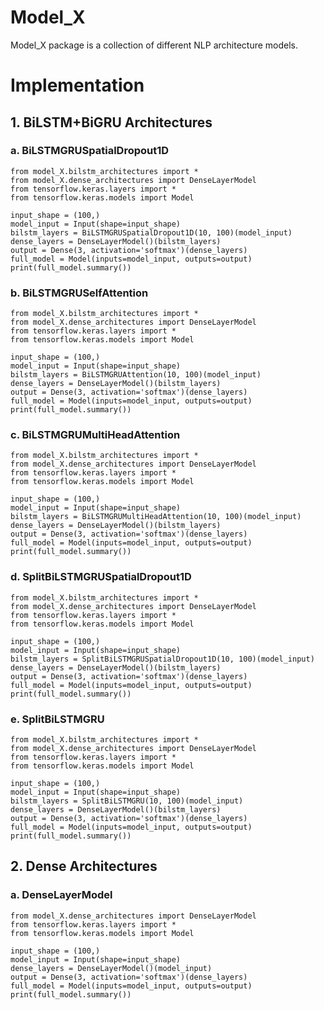 # Model_X

Model_X package is a collection of different NLP architecture models.

# Implementation

## 1. BiLSTM+BiGRU Architectures

### a. BiLSTMGRUSpatialDropout1D

    from model_X.bilstm_architectures import *
    from model_X.dense_architectures import DenseLayerModel
    from tensorflow.keras.layers import *
    from tensorflow.keras.models import Model

    input_shape = (100,)
    model_input = Input(shape=input_shape)
    bilstm_layers = BiLSTMGRUSpatialDropout1D(10, 100)(model_input)
    dense_layers = DenseLayerModel()(bilstm_layers)
    output = Dense(3, activation='softmax')(dense_layers)
    full_model = Model(inputs=model_input, outputs=output)
    print(full_model.summary())

### b. BiLSTMGRUSelfAttention

    from model_X.bilstm_architectures import *
    from model_X.dense_architectures import DenseLayerModel
    from tensorflow.keras.layers import *
    from tensorflow.keras.models import Model

    input_shape = (100,)
    model_input = Input(shape=input_shape)
    bilstm_layers = BiLSTMGRUAttention(10, 100)(model_input)
    dense_layers = DenseLayerModel()(bilstm_layers)
    output = Dense(3, activation='softmax')(dense_layers)
    full_model = Model(inputs=model_input, outputs=output)
    print(full_model.summary())

### c.  BiLSTMGRUMultiHeadAttention

    from model_X.bilstm_architectures import *
    from model_X.dense_architectures import DenseLayerModel
    from tensorflow.keras.layers import *
    from tensorflow.keras.models import Model

    input_shape = (100,)
    model_input = Input(shape=input_shape)
    bilstm_layers = BiLSTMGRUMultiHeadAttention(10, 100)(model_input)
    dense_layers = DenseLayerModel()(bilstm_layers)
    output = Dense(3, activation='softmax')(dense_layers)
    full_model = Model(inputs=model_input, outputs=output)
    print(full_model.summary())

### d.  SplitBiLSTMGRUSpatialDropout1D

    from model_X.bilstm_architectures import *
    from model_X.dense_architectures import DenseLayerModel
    from tensorflow.keras.layers import *
    from tensorflow.keras.models import Model

    input_shape = (100,)
    model_input = Input(shape=input_shape)
    bilstm_layers = SplitBiLSTMGRUSpatialDropout1D(10, 100)(model_input)
    dense_layers = DenseLayerModel()(bilstm_layers)
    output = Dense(3, activation='softmax')(dense_layers)
    full_model = Model(inputs=model_input, outputs=output)
    print(full_model.summary())

### e.  SplitBiLSTMGRU

    from model_X.bilstm_architectures import *
    from model_X.dense_architectures import DenseLayerModel
    from tensorflow.keras.layers import *
    from tensorflow.keras.models import Model

    input_shape = (100,)
    model_input = Input(shape=input_shape)
    bilstm_layers = SplitBiLSTMGRU(10, 100)(model_input)
    dense_layers = DenseLayerModel()(bilstm_layers)
    output = Dense(3, activation='softmax')(dense_layers)
    full_model = Model(inputs=model_input, outputs=output)
    print(full_model.summary())

## 2. Dense Architectures


### a. DenseLayerModel

    from model_X.dense_architectures import DenseLayerModel
    from tensorflow.keras.layers import *
    from tensorflow.keras.models import Model

    input_shape = (100,)
    model_input = Input(shape=input_shape)
    dense_layers = DenseLayerModel()(model_input)
    output = Dense(3, activation='softmax')(dense_layers)
    full_model = Model(inputs=model_input, outputs=output)
    print(full_model.summary())


